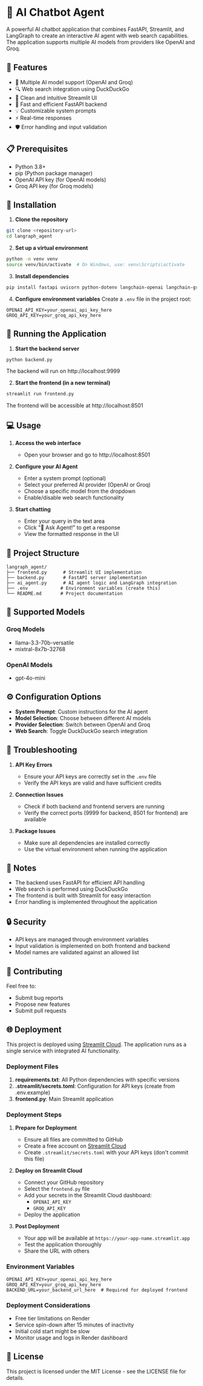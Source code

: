 # 🤖  AI  Chatbot Agent

A powerful AI chatbot application that combines FastAPI, Streamlit, and LangGraph to create an interactive AI agent with web search capabilities. The application supports multiple AI models from providers like OpenAI and Groq.

## 🌟 Features

- 🎯 Multiple AI model support (OpenAI and Groq)
- 🔍 Web search integration using DuckDuckGo
- 🎨 Clean and intuitive Streamlit UI
- 🚀 Fast and efficient FastAPI backend
- 💡 Customizable system prompts
- ⚡ Real-time responses
- 🛡️ Error handling and input validation

## 📋 Prerequisites

- Python 3.8+
- pip (Python package manager)
- OpenAI API key (for OpenAI models)
- Groq API key (for Groq models)

## 🔧 Installation

1. **Clone the repository**
```bash
git clone <repository-url>
cd langraph_agent
```

2. **Set up a virtual environment**
```bash
python -m venv venv
source venv/bin/activate  # On Windows, use: venv\Scripts\activate
```

3. **Install dependencies**
```bash
pip install fastapi uvicorn python-dotenv langchain-openai langchain-groq langgraph langchain-community streamlit requests
```

4. **Configure environment variables**
Create a `.env` file in the project root:
```env
OPENAI_API_KEY=your_openai_api_key_here
GROQ_API_KEY=your_groq_api_key_here
```

## 🚀 Running the Application

1. **Start the backend server**
```bash
python backend.py
```
The backend will run on http://localhost:9999

2. **Start the frontend (in a new terminal)**
```bash
streamlit run frontend.py
```
The frontend will be accessible at http://localhost:8501

## 💻 Usage

1. **Access the web interface**
   - Open your browser and go to http://localhost:8501

2. **Configure your AI Agent**
   - Enter a system prompt (optional)
   - Select your preferred AI provider (OpenAI or Groq)
   - Choose a specific model from the dropdown
   - Enable/disable web search functionality

3. **Start chatting**
   - Enter your query in the text area
   - Click "🚀 Ask Agent!" to get a response
   - View the formatted response in the UI

## 📁 Project Structure

```
langraph_agent/
├── frontend.py      # Streamlit UI implementation
├── backend.py       # FastAPI server implementation
├── ai_agent.py      # AI agent logic and LangGraph integration
├── .env            # Environment variables (create this)
└── README.md       # Project documentation
```

## 🔐 Supported Models

### Groq Models
- llama-3.3-70b-versatile
- mixtral-8x7b-32768

### OpenAI Models
- gpt-4o-mini

## ⚙️ Configuration Options

- **System Prompt**: Custom instructions for the AI agent
- **Model Selection**: Choose between different AI models
- **Provider Selection**: Switch between OpenAI and Groq
- **Web Search**: Toggle DuckDuckGo search integration

## 🛟 Troubleshooting

1. **API Key Errors**
   - Ensure your API keys are correctly set in the `.env` file
   - Verify the API keys are valid and have sufficient credits

2. **Connection Issues**
   - Check if both backend and frontend servers are running
   - Verify the correct ports (9999 for backend, 8501 for frontend) are available

3. **Package Issues**
   - Make sure all dependencies are installed correctly
   - Use the virtual environment when running the application

## 📝 Notes

- The backend uses FastAPI for efficient API handling
- Web search is performed using DuckDuckGo
- The frontend is built with Streamlit for easy interaction
- Error handling is implemented throughout the application

## 🔒 Security

- API keys are managed through environment variables
- Input validation is implemented on both frontend and backend
- Model names are validated against an allowed list

## 🤝 Contributing

Feel free to:
- Submit bug reports
- Propose new features
- Submit pull requests

## 🌐 Deployment

This project is deployed using [Streamlit Cloud](https://streamlit.io/cloud). The application runs as a single service with integrated AI functionality.

### Deployment Files

1. **requirements.txt**: All Python dependencies with specific versions
2. **.streamlit/secrets.toml**: Configuration for API keys (create from .env.example)
3. **frontend.py**: Main Streamlit application

### Deployment Steps

1. **Prepare for Deployment**
   - Ensure all files are committed to GitHub
   - Create a free account on [Streamlit Cloud](https://streamlit.io/cloud)
   - Create `.streamlit/secrets.toml` with your API keys (don't commit this file)

2. **Deploy on Streamlit Cloud**
   - Connect your GitHub repository
   - Select the `frontend.py` file
   - Add your secrets in the Streamlit Cloud dashboard:
     - `OPENAI_API_KEY`
     - `GROQ_API_KEY`
   - Deploy the application

3. **Post Deployment**
   - Your app will be available at `https://your-app-name.streamlit.app`
   - Test the application thoroughly
   - Share the URL with others

### Environment Variables

```env
OPENAI_API_KEY=your_openai_api_key_here
GROQ_API_KEY=your_groq_api_key_here
BACKEND_URL=your_backend_url_here  # Required for deployed frontend
```

### Deployment Considerations

- Free tier limitations on Render
- Service spin-down after 15 minutes of inactivity
- Initial cold start might be slow
- Monitor usage and logs in Render dashboard

## 📄 License

This project is licensed under the MIT License - see the LICENSE file for details.